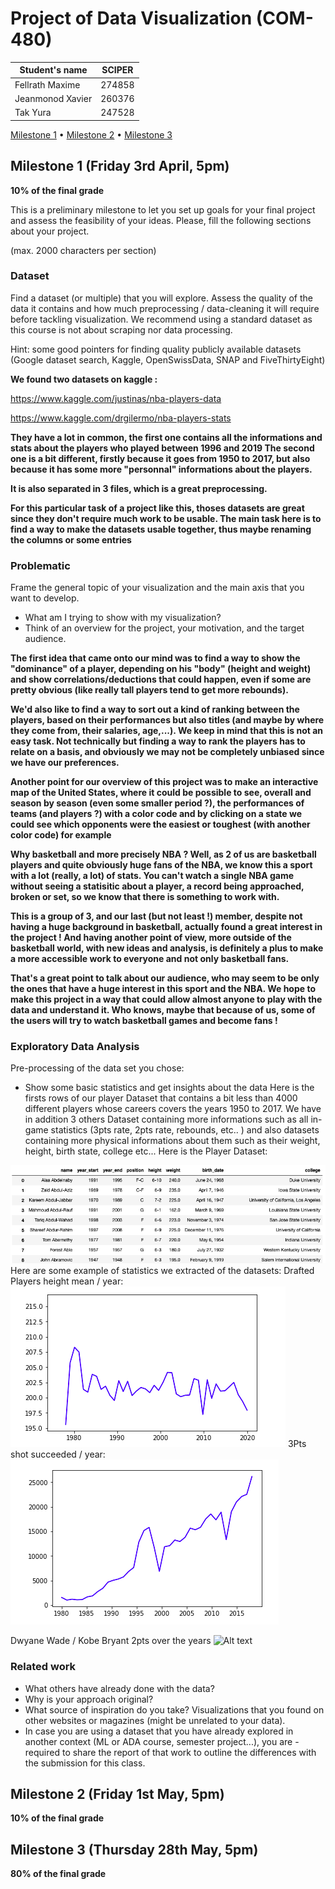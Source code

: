# Project of Data Visualization (COM-480)

| Student's name | SCIPER |
| -------------- | ------ |
| Fellrath Maxime | 274858 |
| Jeanmonod Xavier | 260376 |
| Tak Yura | 247528 |

[Milestone 1](#milestone-1-friday-3rd-april-5pm) • [Milestone 2](#milestone-2-friday-1st-may-5pm) • [Milestone 3](#milestone-3-thursday-28th-may-5pm)

## Milestone 1 (Friday 3rd April, 5pm)

**10% of the final grade**

This is a preliminary milestone to let you set up goals for your final project and assess the feasibility of your ideas. Please, fill the following sections about your project.

(max. 2000 characters per section)

### Dataset ###

Find a dataset (or multiple) that you will explore. Assess the quality of the data it contains and how much preprocessing / data-cleaning it will require before tackling visualization. We recommend using a standard dataset as this course is not about scraping nor data processing.

Hint: some good pointers for finding quality publicly available datasets (Google dataset search, Kaggle, OpenSwissData, SNAP and FiveThirtyEight)

**We found two datasets on kaggle :**

https://www.kaggle.com/justinas/nba-players-data

https://www.kaggle.com/drgilermo/nba-players-stats

**They have a lot in common, the first one contains all the informations and stats about the players who played between 1996 and 2019
The second one is a bit different, firstly because it goes from 1950 to 2017, but also because it has some more "personnal" informations about the players.**

**It is also separated in 3 files, which is a great preprocessing.**

**For this particular task of a project like this, thoses datasets are great since they don't require much work to be usable. The main task here is to find a way to make the datasets usable together, thus maybe renaming the columns or some entries**

### Problematic ###

Frame the general topic of your visualization and the main axis that you want to develop.

- What am I trying to show with my visualization?
- Think of an overview for the project, your motivation, and the target audience.

**The first idea that came onto our mind was to find a way to show the "dominance" of a player, depending on his "body" (height and weight) and show correlations/deductions that could happen, even if some are pretty obvious (like really tall players tend to get more rebounds).**

**We'd also like to find a way to sort out a kind of ranking between the players, based on their performances but also titles (and maybe by where they come from, their salaries, age,...).
We keep in mind that this is not an easy task. Not technically but finding a way to rank the players has to relate on a basis, and obviously we may not be completely unbiased since we have our preferences.**

**Another point for our overview of this project was to make an interactive map of the United States, where it could be possible to see, overall and season by season (even some smaller period ?), the performances of teams (and players ?) with a color code and by clicking on a state we could see which opponents were the easiest or toughest (with another color code) for example**

**Why basketball and more precisely NBA ? Well, as 2 of us are basketball players and quite obviously huge fans of the NBA, we know this a sport with a lot (really, a lot) of stats. You can't watch a single NBA game without seeing a statisitic about a player, a record being approached, broken or set, so we know that there is something to work with.**

**This is a group of 3, and our last (but not least !) member, despite not having a huge background in basketball, actually found a great interest in the project ! And having another point of view, more outside of the basketball world, with new ideas and analysis, is definitely a plus to make a more accessible work to everyone and not only basketball fans.**

**That's a great point to talk about our audience, who may seem to be only the ones that have a huge interest in this sport and the NBA. We hope to make this project in a way that could allow almost anyone to play with the data and understand it. Who knows, maybe that because of us, some of the users will try to watch basketball games and become fans !**

### Exploratory Data Analysis ###

Pre-processing of the data set you chose:

- Show some basic statistics and get insights about the data
Here is the firsts rows of our player Dataset that contains a bit less than 4000 different players whose careers covers the years 1950 to 2017. We have in addition 3 others Dataset containing more informations such as all in-game statistics (3pts rate, 2pts rate, rebounds, etc.. ) and also datasets containing more physical informations about them such as their weight, height, birth state, college etc...
Here is the Player Dataset:

![Alt text](images/dataset.png?raw=true "Player's Dataset")
Here are some example of statistics we extracted of the datasets:
Drafted Players height mean / year:
![Alt text](images/meanHeightPerDraft.png?raw=true)
3Pts shot succeeded / year:
![Alt text](images/3PtsMadePerYear.png?raw=true)

Dwyane Wade / Kobe Bryant  2pts over the years
![Alt text](/relative/path/to/images/WadeVsBryant.png?raw=true)

### Related work ###

- What others have already done with the data?
- Why is your approach original?
- What source of inspiration do you take? Visualizations that you found on other websites or magazines (might be unrelated to your data).
- In case you are using a dataset that you have already explored in another context (ML or ADA course, semester project...), you are -  required to share the report of that work to outline the differences with the submission for this class.

## Milestone 2 (Friday 1st May, 5pm)

**10% of the final grade**




## Milestone 3 (Thursday 28th May, 5pm)

**80% of the final grade**

